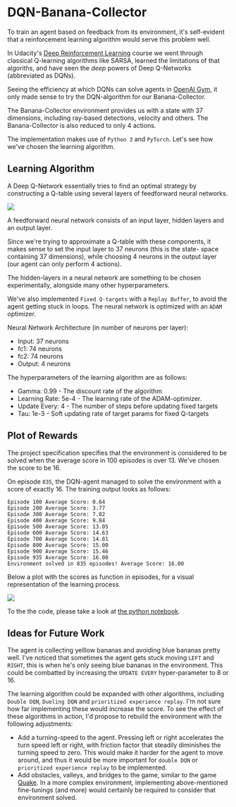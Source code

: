 # DQN-Banana-Collector

To train an agent based on feedback from its environment, it's self-evident that a reinforcement learning algorithm would serve this problem well.

In Udacity's [Deep Reinforcement Learning](https://www.udacity.com/course/deep-reinforcement-learning-nanodegree--nd893) course we went through classical Q-learning algorithms like SARSA, learned the limitations of that algoriths, and have seen the *deep* powers of Deep Q-Networks (abbreviated as DQNs).

Seeing the efficiency at which DQNs can solve agents in [OpenAI Gym](https://openai.com/), it only made sense to try the DQN-algorithm for our Banana-Collector.

The Banana-Collector environment provides us with a state with 37 dimensions, including ray-based detections, velocity and others. The Banana-Collector is also reduced to only 4 actions.

The implementation makes use of `Python 3` and `PyTorch`. Let's see how we've chosen the learning algorithm.

## Learning Algorithm

A Deep Q-Network essentially tries to find an optimal strategy by constructing a Q-table using several layers of feedforward neural networks.

![](https://miro.medium.com/proxy/1*DW0Ccmj1hZ0OvSXi7Kz5MQ.jpeg)

A feedforward neural network consists of an input layer, hidden layers and an output layer.

Since we're trying to approximate a Q-table with these components, it makes sense to set the input layer to 37 neurons (this is the state- space containing 37 dimensions), while choosing 4 neurons in the output layer (our agent can only perform 4 actions).

The hidden-layers in a neural network are something to be chosen experimentally, alongside many other hyperparameters.

We've also implemented `Fixed Q-targets` with a `Replay Buffer`, to avoid the agent getting stuck in loops. The neural network is optimized with an `ADAM` optimizer.

Neural Network Architecture (in number of neurons per layer):
- Input: 37 neurons
- fc1: 74 neurons
- fc2: 74 neurons
- Output: 4 neurons

The hyperparameters of the learning algorithm are as follows:
- Gamma: 0.99 - The discount rate of the algorithm
- Learning Rate: 5e-4 - The learning rate of the ADAM-optimizer.
- Update Every: 4 - The number of steps before updating fixed targets
- Tau: 1e-3 - Soft updating rate of target params for fixed Q-targets

## Plot of Rewards

The project specification specifies that the environment is considered to be solved when the average score in 100 episodes is over 13. We've chosen the score to be 16.

On episode `835`, the DQN-agent managed to solve the environment with a score of exactly 16. The training output looks as follows:

~~~
Episode 100	Average Score: 0.64
Episode 200	Average Score: 3.77
Episode 300	Average Score: 7.02
Episode 400	Average Score: 9.84
Episode 500	Average Score: 13.05
Episode 600	Average Score: 14.63
Episode 700	Average Score: 14.81
Episode 800	Average Score: 15.00
Episode 900	Average Score: 15.46
Episode 935	Average Score: 16.00
Environment solved in 835 episodes!	Average Score: 16.00
~~~

Below a plot with the scores as function in episodes, for a visual representation of the learning process.

![](media/dqn_agent_episode_x_scores/png)

To the the code, please take a look at [the python notebook](Navigation.ipynb).

## Ideas for Future Work

The agent is collecting yelllow bananas and avoiding blue bananas pretty well. I've noticed that sometimes the agent gets stuck moving `LEFT` and `RIGHT`, this is when he's only seeing blue bananas in the environment. This could be combatted by increasing the `UPDATE EVERY` hyper-parameter to 8 or 16.

The learning algorithm could be expanded with other algorithms, including `Double DQN`, `Dueling DQN` and `prioritized experience replay`. I'm not sure how far implementing these would increase the score. To see the effect of these algorithms in action, I'd propose to rebuild the environment with the following adjustments:
- Add a turning-speed to the agent. Pressing left or right accelerates the turn speed left or right, with friction factor that steadily diminishes the turning speed to zero. This would make it harder for the agent to move around, and thus it would be more important for `double DQN` or  `prioritized experience replay` to be implemented.
- Add obstacles, valleys, and bridges to the game, similar to the game [Quake](https://youtu.be/ZHT2TgMX7Rg). In a more complex environment, implementing above-mentioned fine-tunings (and more) would certainly be required to consider that environment solved.